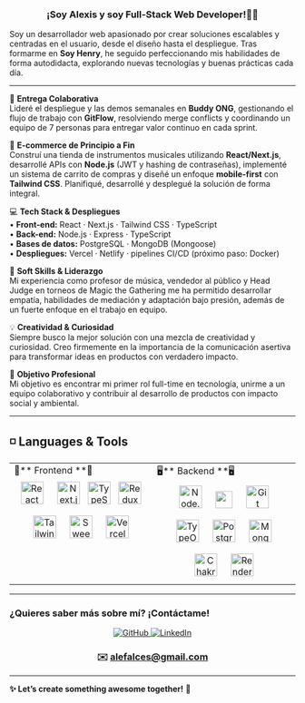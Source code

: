 ### <div align="center">¡Soy Alexis y soy Full-Stack Web Developer!👨‍💻</div>

Soy un desarrollador web apasionado por crear soluciones escalables y centradas en el usuario, desde el diseño hasta el despliegue. Tras formarme en **Soy Henry**, he seguido perfeccionando mis habilidades de forma autodidacta, explorando nuevas tecnologías y buenas prácticas cada día.

---

🚀 **Entrega Colaborativa**  
Lideré el despliegue y las demos semanales en **Buddy ONG**, gestionando el flujo de trabajo con **GitFlow**, resolviendo merge conflicts y coordinando un equipo de 7 personas para entregar valor continuo en cada sprint.

🛒 **E-commerce de Principio a Fin**  
Construí una tienda de instrumentos musicales utilizando **React/Next.js**, desarrollé APIs con **Node.js** (JWT y hashing de contraseñas), implementé un sistema de carrito de compras y diseñé un enfoque **mobile-first** con **Tailwind CSS**. Planifiqué, desarrollé y desplegué la solución de forma integral.

💻 **Tech Stack & Despliegues**  
• **Front-end:** React · Next.js · Tailwind CSS · TypeScript  
• **Back-end:** Node.js · Express · TypeScript  
• **Bases de datos:** PostgreSQL · MongoDB (Mongoose)  
• **Despliegues:** Vercel · Netlify · pipelines CI/CD (próximo paso: Docker)

🤝 **Soft Skills & Liderazgo**  
Mi experiencia como profesor de música, vendedor al público y Head Judge en torneos de Magic the Gathering me ha permitido desarrollar empatía, habilidades de mediación y adaptación bajo presión, además de un fuerte enfoque en el trabajo en equipo.

💡 **Creatividad & Curiosidad**  
Siempre busco la mejor solución con una mezcla de creatividad y curiosidad. Creo firmemente en la importancia de la comunicación asertiva para transformar ideas en productos con verdadero impacto.

🎯 **Objetivo Profesional**  
Mi objetivo es encontrar mi primer rol full-time en tecnología, unirme a un equipo colaborativo y contribuir al desarrollo de productos con impacto social y ambiental.

---

## ◽ Languages & Tools
<table><tr><td valign="top" width="33%">
🚀** Frontend **🚀
<div align="center">
  <a href="https://reactjs.org/" target="_blank"><img  style="margin: 10px" src="https://profilinator.rishav.dev/skills-assets/react-original-wordmark.svg" alt="React" height="40"/></a>
  <a href="https://nextjs.org/" target="_blank"><img style="margin: 10px" src="https://encrypted-tbn0.gstatic.com/images?q=tbn:ANd9GcSV9uzErWz9EXqZDxZ5lP9aYpMz8eK6rr5X3w&s" alt="Next.js" height="40"/></a>
  <a href="https://www.typescriptlang.org/" target="_blank"><img src="https://profilinator.rishav.dev/skills-assets/typescript-original.svg" alt="TypeScript" height="40"/></a>
  <a href="https://redux.js.org/" target="_blank"><img style="margin: 10px" src="https://profilinator.rishav.dev/skills-assets/redux-original.svg" alt="Redux" height="40"/></a>
  <a href="https://tailwindcss.com/" target="_blank"><img style="margin: 10px" src="https://tailwindcss.com/_next/static/media/tailwindcss-mark.d52e9897.svg" alt="Tailwind CSS" height="40"/></a>
  <a href="https://sweetalert2.github.io/" target="_blank"><img  style="margin: 10px" src="https://rohit-chouhan.gallerycdn.vsassets.io/extensions/rohit-chouhan/sweetalert2-snippet/1.1.2/1625627316335/Microsoft.VisualStudio.Services.Icons.Default" alt="SweetAlert2" height="40"/></a>
   <a href="https://vercel.com/" target="_blank"><img  style="margin: 10px" src="https://images.ctfassets.net/crb83veve8xb/2VaNf5PhpBlvKAUKYfmefe/5fdaf99f05704485b02e14e8d4addefb/vercel.webp" alt="Vercel" height="40"/></a>

</div>
</td><td valign="top" width="33%">
🖥️** Backend **🖥️
<div align="center">
  <a href="https://nodejs.org/" target="_blank"><img  style="margin: 10px" src="https://profilinator.rishav.dev/skills-assets/nodejs-original-wordmark.svg" alt="Node.js" height="40"/></a>
  <a href="https://expressjs.com/" target="_blank"><img style="margin: 10px" src="https://upload.wikimedia.org/wikipedia/commons/6/64/Expressjs.png" height="30"/></a>
  <a href="https://github.com/" target="_blank"><img style="margin: 10px" src="https://profilinator.rishav.dev/skills-assets/git-scm-icon.svg" alt="Git" height="40" /></a>  
  <a href="https://typeorm.io/" target="_blank"><img style="margin: 10px" src="https://avatars.githubusercontent.com/u/20165699?v=4" alt="TypeORM" height="40"/></a>
  <a href="https://www.postgresql.org/" target="_blank"><img style="margin: 10px" src="https://profilinator.rishav.dev/skills-assets/postgresql-original-wordmark.svg" alt="PostgreSQL" height="40"/></a>
  <a href="https://www.mongodb.com/" target="_blank"><img style="margin: 10px" src="https://profilinator.rishav.dev/skills-assets/mongodb-original-wordmark.svg" alt="MongoDB" height="40"/></a>
  <a href="https://chakra-ui.com/" target="_blank"><img style="margin: 10px" src="https://profilinator.rishav.dev/skills-assets/chakraui.png" alt="Chakra UI" height="40" /></a>  
  <a href="https://render.com/" target="_blank"><img style="margin: 10px" src="https://pbs.twimg.com/profile_images/1735429515541938176/zOO1N7Su_400x400.jpg" alt="Render" height="40"/></a>
</div>
</td></tr></table>

---

### **¿Quieres saber más sobre mí? ¡Contáctame!**

<div align="center">
  <a href="https://github.com/AleFalces" target="_blank">
    <img src="https://img.shields.io/badge/github-%2324292e.svg?&style=for-the-badge&logo=github&logoColor=white" alt="GitHub"/>
  </a>
  <a href="https://www.linkedin.com/in/alexis-falces-95b892252/" target="_blank">
    <img src="https://img.shields.io/badge/linkedin-%231E77B5.svg?&style=for-the-badge&logo=linkedin&logoColor=white" alt="LinkedIn"/>
  </a>
  <h3>✉️ <a href="mailto:alefalces@gmail.com">alefalces@gmail.com</a></h3>
</div>

---

**✨ Let’s create something awesome together!** 🌟  
